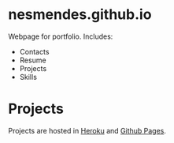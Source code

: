 # nesmendes.github.io
Webpage for portfolio. Includes:
- Contacts
- Resume
- Projects
- Skills

# Projects
Projects are hosted in [Heroku](https://www.heroku.com/) and [Github Pages](https://pages.github.com/).
